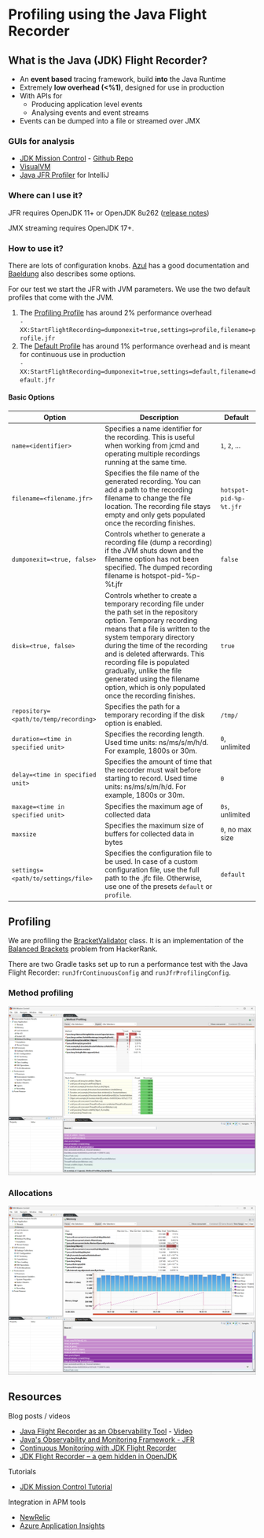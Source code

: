 # Profiling using the Java Flight Recorder

## What is the Java (JDK) Flight Recorder?

* An **event based** tracing framework, build **into** the Java Runtime
* Extremely **low overhead (<%1)**, designed for use in production
* With APIs for
  * Producing application level events
  * Analysing events and event streams
* Events can be dumped into a file or streamed over JMX

### GUIs for analysis

* [JDK Mission Control](https://www.oracle.com/missioncontrol) - [Github Repo](https://github.com/openjdk/jmc)
* [VisualVM](https://visualvm.github.io/)
* [Java JFR Profiler](https://plugins.jetbrains.com/plugin/20937-java-jfr-profiler) for IntelliJ

### Where can I use it?

JFR requires OpenJDK 11+ or OpenJDK 8u262 ([release notes](https://mail.openjdk.org/pipermail/jdk8u-dev/2020-July/012143.html))

JMX streaming requires OpenJDK 17+.

### How to use it?

There are lots of configuration knobs. [Azul](https://docs.azul.com/prime/Java-Flight-Recorder) has a good documentation and [Baeldung](https://www.baeldung.com/java-flight-recorder-monitoring) also describes some options.

For our test we start the JFR with JVM parameters. We use the two default profiles that come with the JVM.

1. The [Profiling Profile](./profile.jfc) has around 2% performance overhead  
   `-XX:StartFlightRecording=dumponexit=true,settings=profile,filename=profile.jfr`
2. The [Default Profile](./default.jfc) has around 1% performance overhead and is meant for continuous use in production  
   `-XX:StartFlightRecording=dumponexit=true,settings=default,filename=default.jfr`

#### Basic Options

| Option                                | Description                                                                                                                                                                                                                                                                                                                                                                                             | Default                 |
|---------------------------------------|---------------------------------------------------------------------------------------------------------------------------------------------------------------------------------------------------------------------------------------------------------------------------------------------------------------------------------------------------------------------------------------------------------|-------------------------|
| `name=<identifier>`                   | Specifies a name identifier for the recording. This is useful when working from jcmd and operating multiple recordings running at the same time.                                                                                                                                                                                                                                                        | `1`, `2`, ...           |
| `filename=<filename.jfr>`             | Specifies the file name of the generated recording. You can add a path to the recording filename to change the file location. The recording file stays empty and only gets populated once the recording finishes.                                                                                                                                                                                       | `hotspot-pid-%p-%t.jfr` |
| `dumponexit=<true, false>`            | Controls whether to generate a recording file (dump a recording) if the JVM shuts down and the filename option has not been specified. The dumped recording filename is hotspot-pid-%p-%t.jfr                                                                                                                                                                                                           | `false`                 |
| `disk=<true, false>`                  | Controls whether to create a temporary recording file under the path set in the repository option. Temporary recording means that a file is written to the system temporary directory during the time of the recording and is deleted afterwards. This recording file is populated gradually, unlike the file generated using the filename option, which is only populated once the recording finishes. | `true`                  |
| `repository=<path/to/temp/recording>` | Specifies the path for a temporary recording if the disk option is enabled.                                                                                                                                                                                                                                                                                                                             | `/tmp/`                 |
| `duration=<time in specified unit>`   | Specifies the recording length. Used time units: ns/ms/s/m/h/d. For example, 1800s or 30m.                                                                                                                                                                                                                                                                                                              | `0`, unlimited          |
| `delay=<time in specified unit>`      | Specifies the amount of time that the recorder must wait before starting to record. Used time units: ns/ms/s/m/h/d. For example, 1800s or 30m.                                                                                                                                                                                                                                                          | `0`                     |
| `maxage=<time in specified unit>`     | Specifies the maximum age of collected data                                                                                                                                                                                                                                                                                                                                                             | `0s`, unlimited         |
| `maxsize`                             | Specifies the maximum size of buffers for collected data in bytes                                                                                                                                                                                                                                                                                                                                       | `0`, no max size        |
| `settings=<path/to/settings/file>`    | Specifies the configuration file to be used. In case of a custom configuration file, use the full path to the .jfc file. Otherwise, use one of the presets `default` or `profile`.                                                                                                                                                                                                                      | `default`               |

## Profiling

We are profiling the [BracketValidator](./src/main/java/erni/example/jfr/brackets/BracketValidator.java) class.
It is an implementation of the [Balanced Brackets](https://www.hackerrank.com/challenges/balanced-brackets/problem)
problem from HackerRank.

There are two Gradle tasks set up to run a performance test with the Java Flight Recorder: `runJfrContinuousConfig` and `runJfrProfilingConfig`. 

### Method profiling

![method profiling](doc/method_profiling.png)

### Allocations

![memory allocations](doc/allocations.png)

## Resources

Blog posts / videos

* [Java Flight Recorder as an Observability Tool](https://www.infoq.com/presentations/jfr-observability/) - [Video](https://www.youtube.com/watch?v=MG6MQLg0zEE)
* [Java's Observability and Monitoring Framework - JFR](https://www.youtube.com/watch?v=XEKkUpPnf4Q)
* [Continuous Monitoring with JDK Flight Recorder](https://www.youtube.com/watch?v=plYESjZ12hM)
* [JDK Flight Recorder – a gem hidden in OpenJDK](https://bell-sw.com/announcements/2020/06/24/Java-Flight-Recorder-a-gem-hidden-in-OpenJDK/)

Tutorials

* [JDK Mission Control Tutorial](https://github.com/thegreystone/jmc-tutorial/)

Integration in APM tools

* [NewRelic](https://docs.newrelic.com/docs/apm/agents/java-agent/features/real-time-profiling-java-using-jfr-metrics/)
* [Azure Application Insights](https://learn.microsoft.com/en-us/azure/azure-monitor/app/java-standalone-profiler)
